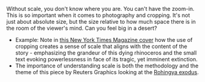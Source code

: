 Without scale, you don't know where you are. You can't have the zoom-in.
This is so important when it comes to photography and cropping. It's not just about absolute size, but the size relative to how much space there is in the room of the viewer's mind. Can you feel big in a desert?
- Example: Note in [this New York Times Magazine cover](https://newspagedesigner.org/blogs/the-value-of-great-photo-editing-and-the-strength-of-tiny-type) how the use of cropping creates a sense of scale that aligns with the content of the story - emphasizing the grandeur of this dying rhinoceros and the small text evoking powerlessness in face of its tragic, yet imminent extinction.
- The importance of understanding scale is both the methodology and the theme of this piece by Reuters Graphics looking at the [Rohingya exodus](http://fingfx.thomsonreuters.com/gfx/rngs/MYANMAR-ROHINGYA/010050XD232/index.html).